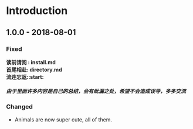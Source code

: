 # Introduction

## 1.0.0 - 2018-08-01

### Fixed



**读前请阅 : install.md   
首尾相赴:  directory.md  
流连忘返:<!-- ignore:advanced-emoji:start -->:start:<!-- ignore:advanced-emoji:end -->** 

#### _由于里面许多内容是自己的总结，会有纰漏之处，希望不会造成误导，多多交流_

### Changed

* Animals are now super cute, all of them.

## 



